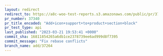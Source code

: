```yaml
---
layout: redirect
redirect_to: https://a8c-woo-test-reports.s3.amazonaws.com/public/pr/37340/api/index.html
pr_number: 37340
pr_title_encoded: "Add+icon+support+to+product+section+block"
pr_test_type: api
last_published: "2023-03-21 19:53:41 +0000"
commit_sha: 16811854265a6db1ce2378739ee6ad999d8f7395
commit_message: "Fix rebase conflicts"
branch_name: add/37264
---
```

